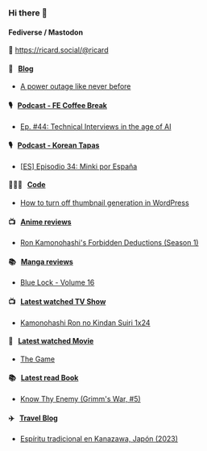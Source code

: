 ### Hi there 👋

#### Fediverse / Mastodon

🐘 https://ricard.social/@ricard

#### 📝 &nbsp;&nbsp;[Blog](https://ricard.blog)

- [A power outage like never before](https://ricard.blog/other/a-power-outage-like-never-before/)

#### 🎙 &nbsp;&nbsp;[Podcast - FE Coffee Break](https://frontendcoffeebreak.transistor.fm/)

- [Ep. #44: Technical Interviews in the age of AI](https://share.transistor.fm/s/7e529a1f)

#### 🎙 &nbsp;&nbsp;[Podcast - Korean Tapas](https://koreantapas.show/)

- [[ES] Episodio 34: Minki por España](https://podcasters.spotify.com/pod/show/korean-tapas/episodes/ES-Episodio-34-Minki-por-Espaa-e2h7iun)

#### 👨🏻‍💻 &nbsp;&nbsp;[Code](https://ricard.dev)

- [How to turn off thumbnail generation in WordPress](https://ricard.dev/how-to-turn-off-thumbnail-generation-in-wordpress/)

#### 📺 &nbsp;&nbsp;[Anime reviews](https://anime.ricard.blog)

- [Ron Kamonohashi&#39;s Forbidden Deductions (Season 1)](https://anime.ricard.blog/reviews/ron-kamonohashi-forbidden-deductions-season-1/)

#### 📚 &nbsp;&nbsp;[Manga reviews](https://anime.ricard.blog)

- [Blue Lock - Volume 16](https://manga.ricard.blog/reviews/blue-lock/volume/16/)

#### 📺 &nbsp;&nbsp;[Latest watched TV Show](https://quicoto.github.io/reviews/tv-shows)

- [Kamonohashi Ron no Kindan Suiri 1x24](https://quicoto.github.io/reviews/tv-shows/kamonohashi-ron-no-kindan-suiri/1x24)

#### 🍿 &nbsp;&nbsp;[Latest watched Movie](https://quicoto.github.io/reviews/movies/)

- [The Game](https://quicoto.github.io/reviews/movies/the-game/)

#### 📚 &nbsp;&nbsp;[Latest read Book](https://ricard.blog/books/)

- [Know Thy Enemy (Grimm&#39;s War, #5)](https://www.goodreads.com/review/show/7019803899?utm_medium=api&amp;utm_source=rss)

#### ✈️ &nbsp;&nbsp;[Travel Blog](https://www.quicoto.com/)

- [Espíritu tradicional en Kanazawa, Japón (2023)](https://www.quicoto.com/espiritu-tradicional-en-kanazawa-japon-2023/)
